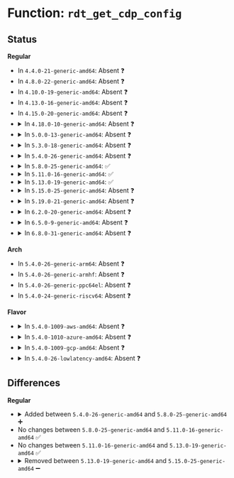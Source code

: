 # Function: <code>rdt_get_cdp_config</code>

## Status
<b>Regular</b>
<ul>
<li>
In <code>4.4.0-21-generic-amd64</code>: Absent ❓
</li>
<li>
In <code>4.8.0-22-generic-amd64</code>: Absent ❓
</li>
<li>
In <code>4.10.0-19-generic-amd64</code>: Absent ❓
</li>
<li>
In <code>4.13.0-16-generic-amd64</code>: Absent ❓
</li>
<li>
In <code>4.15.0-20-generic-amd64</code>: Absent ❓
</li>
<li>
<details>
<summary>In <code>4.18.0-10-generic-amd64</code>: Absent ❓</summary>

```json
{
  "name": "rdt_get_cdp_config",
  "collision_type": "Unique Static",
  "inline_type": "Full",
  "funcs": [
    {
      "addr": 18446744071602826599,
      "name": "rdt_get_cdp_config",
      "external": false,
      "loc": "arch/x86/kernel/cpu/intel_rdt.c:304",
      "file": "arch/x86/kernel/cpu/intel_rdt.c",
      "inline": "not declared, inlined",
      "caller_inline": [
        "arch/x86/kernel/cpu/intel_rdt.c:intel_rdt_late_init",
        "arch/x86/kernel/cpu/intel_rdt.c:intel_rdt_late_init",
        "arch/x86/kernel/cpu/intel_rdt.c:intel_rdt_late_init",
        "arch/x86/kernel/cpu/intel_rdt.c:intel_rdt_late_init"
      ],
      "caller_func": []
    }
  ],
  "symbols": []
}
```
</details>
</li>
<li>
<details>
<summary>In <code>5.0.0-13-generic-amd64</code>: Absent ❓</summary>

```json
{
  "name": "rdt_get_cdp_config",
  "collision_type": "Unique Static",
  "inline_type": "Full",
  "funcs": [
    {
      "addr": 18446744071604633097,
      "name": "rdt_get_cdp_config",
      "external": false,
      "loc": "arch/x86/kernel/cpu/resctrl/core.c:327",
      "file": "arch/x86/kernel/cpu/resctrl/core.c",
      "inline": "not declared, inlined",
      "caller_inline": [
        "arch/x86/kernel/cpu/resctrl/core.c:resctrl_late_init",
        "arch/x86/kernel/cpu/resctrl/core.c:resctrl_late_init",
        "arch/x86/kernel/cpu/resctrl/core.c:resctrl_late_init",
        "arch/x86/kernel/cpu/resctrl/core.c:resctrl_late_init"
      ],
      "caller_func": []
    }
  ],
  "symbols": []
}
```
</details>
</li>
<li>
<details>
<summary>In <code>5.3.0-18-generic-amd64</code>: Absent ❓</summary>

```json
{
  "name": "rdt_get_cdp_config",
  "collision_type": "Unique Static",
  "inline_type": "Full",
  "funcs": [
    {
      "addr": 18446744071604730341,
      "name": "rdt_get_cdp_config",
      "external": false,
      "loc": "arch/x86/kernel/cpu/resctrl/core.c:319",
      "file": "arch/x86/kernel/cpu/resctrl/core.c",
      "inline": "not declared, inlined",
      "caller_inline": [
        "arch/x86/kernel/cpu/resctrl/core.c:resctrl_late_init",
        "arch/x86/kernel/cpu/resctrl/core.c:resctrl_late_init",
        "arch/x86/kernel/cpu/resctrl/core.c:resctrl_late_init",
        "arch/x86/kernel/cpu/resctrl/core.c:resctrl_late_init"
      ],
      "caller_func": []
    }
  ],
  "symbols": []
}
```
</details>
</li>
<li>
<details>
<summary>In <code>5.4.0-26-generic-amd64</code>: Absent ❓</summary>

```json
{
  "name": "rdt_get_cdp_config",
  "collision_type": "Unique Static",
  "inline_type": "Full",
  "funcs": [
    {
      "addr": 18446744071604743454,
      "name": "rdt_get_cdp_config",
      "external": false,
      "loc": "arch/x86/kernel/cpu/resctrl/core.c:319",
      "file": "arch/x86/kernel/cpu/resctrl/core.c",
      "inline": "not declared, inlined",
      "caller_inline": [
        "arch/x86/kernel/cpu/resctrl/core.c:resctrl_late_init",
        "arch/x86/kernel/cpu/resctrl/core.c:resctrl_late_init",
        "arch/x86/kernel/cpu/resctrl/core.c:resctrl_late_init",
        "arch/x86/kernel/cpu/resctrl/core.c:resctrl_late_init"
      ],
      "caller_func": []
    }
  ],
  "symbols": []
}
```
</details>
</li>
<li>
<details>
<summary>In <code>5.8.0-25-generic-amd64</code>: ✅</summary>

```c
void rdt_get_cdp_config(int level, int type)
```

```json
{
  "name": "rdt_get_cdp_config",
  "collision_type": "Unique Static",
  "inline_type": "No",
  "funcs": [
    {
      "addr": 18446744071579234719,
      "name": "rdt_get_cdp_config",
      "external": false,
      "loc": "arch/x86/kernel/cpu/resctrl/core.c:319",
      "file": "arch/x86/kernel/cpu/resctrl/core.c",
      "inline": "seen, unknown",
      "caller_inline": [],
      "caller_func": [
        "arch/x86/kernel/cpu/resctrl/core.c:get_rdt_alloc_resources",
        "arch/x86/kernel/cpu/resctrl/core.c:get_rdt_alloc_resources",
        "arch/x86/kernel/cpu/resctrl/core.c:get_rdt_alloc_resources",
        "arch/x86/kernel/cpu/resctrl/core.c:get_rdt_alloc_resources"
      ]
    }
  ],
  "symbols": [
    {
      "addr": 18446744071579234719,
      "name": "rdt_get_cdp_config",
      "section": ".text",
      "bind": "STB_LOCAL",
      "size": 113
    }
  ]
}
```
</details>
</li>
<li>
<details>
<summary>In <code>5.11.0-16-generic-amd64</code>: ✅</summary>

```c
void rdt_get_cdp_config(int level, int type)
```

```json
{
  "name": "rdt_get_cdp_config",
  "collision_type": "Unique Static",
  "inline_type": "No",
  "funcs": [
    {
      "addr": 18446744071591256847,
      "name": "rdt_get_cdp_config",
      "external": false,
      "loc": "arch/x86/kernel/cpu/resctrl/core.c:334",
      "file": "arch/x86/kernel/cpu/resctrl/core.c",
      "inline": "seen, unknown",
      "caller_inline": [],
      "caller_func": [
        "arch/x86/kernel/cpu/resctrl/core.c:get_rdt_alloc_resources",
        "arch/x86/kernel/cpu/resctrl/core.c:get_rdt_alloc_resources",
        "arch/x86/kernel/cpu/resctrl/core.c:get_rdt_alloc_resources",
        "arch/x86/kernel/cpu/resctrl/core.c:get_rdt_alloc_resources"
      ]
    }
  ],
  "symbols": [
    {
      "addr": 18446744071591256847,
      "name": "rdt_get_cdp_config",
      "section": ".text",
      "bind": "STB_LOCAL",
      "size": 113
    }
  ]
}
```
</details>
</li>
<li>
<details>
<summary>In <code>5.13.0-19-generic-amd64</code>: ✅</summary>

```c
void rdt_get_cdp_config(int level, int type)
```

```json
{
  "name": "rdt_get_cdp_config",
  "collision_type": "Unique Static",
  "inline_type": "No",
  "funcs": [
    {
      "addr": 18446744071591200435,
      "name": "rdt_get_cdp_config",
      "external": false,
      "loc": "arch/x86/kernel/cpu/resctrl/core.c:334",
      "file": "arch/x86/kernel/cpu/resctrl/core.c",
      "inline": "seen, unknown",
      "caller_inline": [],
      "caller_func": [
        "arch/x86/kernel/cpu/resctrl/core.c:get_rdt_alloc_resources",
        "arch/x86/kernel/cpu/resctrl/core.c:get_rdt_alloc_resources",
        "arch/x86/kernel/cpu/resctrl/core.c:get_rdt_alloc_resources",
        "arch/x86/kernel/cpu/resctrl/core.c:get_rdt_alloc_resources"
      ]
    }
  ],
  "symbols": [
    {
      "addr": 18446744071591200435,
      "name": "rdt_get_cdp_config",
      "section": ".text",
      "bind": "STB_LOCAL",
      "size": 113
    }
  ]
}
```
</details>
</li>
<li>
<details>
<summary>In <code>5.15.0-25-generic-amd64</code>: Absent ❓</summary>

```json
{
  "name": "rdt_get_cdp_config",
  "collision_type": "Unique Static",
  "inline_type": "Full",
  "funcs": [
    {
      "addr": 18446744071615219019,
      "name": "rdt_get_cdp_config",
      "external": false,
      "loc": "arch/x86/kernel/cpu/resctrl/core.c:267",
      "file": "arch/x86/kernel/cpu/resctrl/core.c",
      "inline": "not declared, inlined",
      "caller_inline": [
        "arch/x86/kernel/cpu/resctrl/core.c:get_rdt_alloc_resources",
        "arch/x86/kernel/cpu/resctrl/core.c:get_rdt_alloc_resources"
      ],
      "caller_func": []
    }
  ],
  "symbols": []
}
```
</details>
</li>
<li>
<details>
<summary>In <code>5.19.0-21-generic-amd64</code>: Absent ❓</summary>

```json
{
  "name": "rdt_get_cdp_config",
  "collision_type": "Unique Static",
  "inline_type": "Full",
  "funcs": [
    {
      "addr": 18446744071616992828,
      "name": "rdt_get_cdp_config",
      "external": false,
      "loc": "arch/x86/kernel/cpu/resctrl/core.c:267",
      "file": "arch/x86/kernel/cpu/resctrl/core.c",
      "inline": "not declared, inlined",
      "caller_inline": [
        "arch/x86/kernel/cpu/resctrl/core.c:get_rdt_alloc_resources",
        "arch/x86/kernel/cpu/resctrl/core.c:get_rdt_alloc_resources"
      ],
      "caller_func": []
    }
  ],
  "symbols": []
}
```
</details>
</li>
<li>
<details>
<summary>In <code>6.2.0-20-generic-amd64</code>: Absent ❓</summary>

```json
{
  "name": "rdt_get_cdp_config",
  "collision_type": "Unique Static",
  "inline_type": "Full",
  "funcs": [
    {
      "addr": 18446744071627618433,
      "name": "rdt_get_cdp_config",
      "external": false,
      "loc": "arch/x86/kernel/cpu/resctrl/core.c:257",
      "file": "arch/x86/kernel/cpu/resctrl/core.c",
      "inline": "not declared, inlined",
      "caller_inline": [
        "arch/x86/kernel/cpu/resctrl/core.c:get_rdt_resources",
        "arch/x86/kernel/cpu/resctrl/core.c:get_rdt_resources"
      ],
      "caller_func": []
    }
  ],
  "symbols": []
}
```
</details>
</li>
<li>
<details>
<summary>In <code>6.5.0-9-generic-amd64</code>: Absent ❓</summary>

```json
{
  "name": "rdt_get_cdp_config",
  "collision_type": "Unique Static",
  "inline_type": "Full",
  "funcs": [
    {
      "addr": 18446744071619373972,
      "name": "rdt_get_cdp_config",
      "external": false,
      "loc": "arch/x86/kernel/cpu/resctrl/core.c:282",
      "file": "arch/x86/kernel/cpu/resctrl/core.c",
      "inline": "not declared, inlined",
      "caller_inline": [
        "arch/x86/kernel/cpu/resctrl/core.c:get_rdt_alloc_resources",
        "arch/x86/kernel/cpu/resctrl/core.c:get_rdt_alloc_resources"
      ],
      "caller_func": []
    }
  ],
  "symbols": []
}
```
</details>
</li>
<li>
<details>
<summary>In <code>6.8.0-31-generic-amd64</code>: Absent ❓</summary>

```json
{
  "name": "rdt_get_cdp_config",
  "collision_type": "Unique Static",
  "inline_type": "Full",
  "funcs": [
    {
      "addr": 18446744071621669191,
      "name": "rdt_get_cdp_config",
      "external": false,
      "loc": "arch/x86/kernel/cpu/resctrl/core.c:286",
      "file": "arch/x86/kernel/cpu/resctrl/core.c",
      "inline": "not declared, inlined",
      "caller_inline": [
        "arch/x86/kernel/cpu/resctrl/core.c:get_rdt_alloc_resources",
        "arch/x86/kernel/cpu/resctrl/core.c:get_rdt_alloc_resources"
      ],
      "caller_func": []
    }
  ],
  "symbols": []
}
```
</details>
</li>
</ul>
<b>Arch</b>
<ul>
<li>
In <code>5.4.0-26-generic-arm64</code>: Absent ❓
</li>
<li>
In <code>5.4.0-26-generic-armhf</code>: Absent ❓
</li>
<li>
In <code>5.4.0-26-generic-ppc64el</code>: Absent ❓
</li>
<li>
In <code>5.4.0-24-generic-riscv64</code>: Absent ❓
</li>
</ul>
<b>Flavor</b>
<ul>
<li>
<details>
<summary>In <code>5.4.0-1009-aws-amd64</code>: Absent ❓</summary>

```json
{
  "name": "rdt_get_cdp_config",
  "collision_type": "Unique Static",
  "inline_type": "Full",
  "funcs": [
    {
      "addr": 18446744071604669757,
      "name": "rdt_get_cdp_config",
      "external": false,
      "loc": "arch/x86/kernel/cpu/resctrl/core.c:319",
      "file": "arch/x86/kernel/cpu/resctrl/core.c",
      "inline": "not declared, inlined",
      "caller_inline": [
        "arch/x86/kernel/cpu/resctrl/core.c:resctrl_late_init",
        "arch/x86/kernel/cpu/resctrl/core.c:resctrl_late_init",
        "arch/x86/kernel/cpu/resctrl/core.c:resctrl_late_init",
        "arch/x86/kernel/cpu/resctrl/core.c:resctrl_late_init"
      ],
      "caller_func": []
    }
  ],
  "symbols": []
}
```
</details>
</li>
<li>
<details>
<summary>In <code>5.4.0-1010-azure-amd64</code>: Absent ❓</summary>

```json
{
  "name": "rdt_get_cdp_config",
  "collision_type": "Unique Static",
  "inline_type": "Full",
  "funcs": [
    {
      "addr": 18446744071604637416,
      "name": "rdt_get_cdp_config",
      "external": false,
      "loc": "arch/x86/kernel/cpu/resctrl/core.c:319",
      "file": "arch/x86/kernel/cpu/resctrl/core.c",
      "inline": "not declared, inlined",
      "caller_inline": [
        "arch/x86/kernel/cpu/resctrl/core.c:resctrl_late_init",
        "arch/x86/kernel/cpu/resctrl/core.c:resctrl_late_init",
        "arch/x86/kernel/cpu/resctrl/core.c:resctrl_late_init",
        "arch/x86/kernel/cpu/resctrl/core.c:resctrl_late_init"
      ],
      "caller_func": []
    }
  ],
  "symbols": []
}
```
</details>
</li>
<li>
<details>
<summary>In <code>5.4.0-1009-gcp-amd64</code>: Absent ❓</summary>

```json
{
  "name": "rdt_get_cdp_config",
  "collision_type": "Unique Static",
  "inline_type": "Full",
  "funcs": [
    {
      "addr": 18446744071604747520,
      "name": "rdt_get_cdp_config",
      "external": false,
      "loc": "arch/x86/kernel/cpu/resctrl/core.c:319",
      "file": "arch/x86/kernel/cpu/resctrl/core.c",
      "inline": "not declared, inlined",
      "caller_inline": [
        "arch/x86/kernel/cpu/resctrl/core.c:resctrl_late_init",
        "arch/x86/kernel/cpu/resctrl/core.c:resctrl_late_init",
        "arch/x86/kernel/cpu/resctrl/core.c:resctrl_late_init",
        "arch/x86/kernel/cpu/resctrl/core.c:resctrl_late_init"
      ],
      "caller_func": []
    }
  ],
  "symbols": []
}
```
</details>
</li>
<li>
<details>
<summary>In <code>5.4.0-26-lowlatency-amd64</code>: Absent ❓</summary>

```json
{
  "name": "rdt_get_cdp_config",
  "collision_type": "Unique Static",
  "inline_type": "Full",
  "funcs": [
    {
      "addr": 18446744071604747566,
      "name": "rdt_get_cdp_config",
      "external": false,
      "loc": "arch/x86/kernel/cpu/resctrl/core.c:319",
      "file": "arch/x86/kernel/cpu/resctrl/core.c",
      "inline": "not declared, inlined",
      "caller_inline": [
        "arch/x86/kernel/cpu/resctrl/core.c:resctrl_late_init",
        "arch/x86/kernel/cpu/resctrl/core.c:resctrl_late_init",
        "arch/x86/kernel/cpu/resctrl/core.c:resctrl_late_init",
        "arch/x86/kernel/cpu/resctrl/core.c:resctrl_late_init"
      ],
      "caller_func": []
    }
  ],
  "symbols": []
}
```
</details>
</li>
</ul>

## Differences
<b>Regular</b>
<ul>
<li>
<details>
<summary>Added between <code>5.4.0-26-generic-amd64</code> and <code>5.8.0-25-generic-amd64</code> ➕</summary>

```c
void rdt_get_cdp_config(int level, int type)
```
</details>
</li>
<li>
No changes between <code>5.8.0-25-generic-amd64</code> and <code>5.11.0-16-generic-amd64</code> ✅
</li>
<li>
No changes between <code>5.11.0-16-generic-amd64</code> and <code>5.13.0-19-generic-amd64</code> ✅
</li>
<li>
<details>
<summary>Removed between <code>5.13.0-19-generic-amd64</code> and <code>5.15.0-25-generic-amd64</code> ➖</summary>

```c
void rdt_get_cdp_config(int level, int type)
```
</details>
</li>
</ul>
